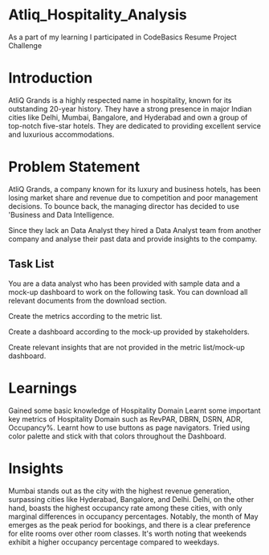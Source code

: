 # Atliq_Hospitality_Analysis
As a part of my learning I participated in CodeBasics Resume Project Challenge


# Introduction
AtliQ Grands is a highly respected name in hospitality, known for its outstanding 20-year history. They have a strong presence in major Indian cities like Delhi, Mumbai, Bangalore, and Hyderabad and own a group of top-notch five-star hotels. They are dedicated to providing excellent service and luxurious accommodations.

# Problem Statement
AtliQ Grands, a company known for its luxury and business hotels, has been losing market share and revenue due to competition and poor management decisions. To bounce back, the managing director has decided to use 'Business and Data Intelligence.

Since they lack an Data Analyst they hired a Data Analyst team from another company and analyse their past data and provide insights to the compamy.

## Task List
You are a data analyst who has been provided with sample data and a mock-up dashboard to work on the following task. You can download all relevant documents from the download section.

Create the metrics according to the metric list.

Create a dashboard according to the mock-up provided by stakeholders.

Create relevant insights that are not provided in the metric list/mock-up dashboard.

# Learnings
Gained some basic knowledge of Hospitality Domain
Learnt some important key metrics of Hospitality Domain such as RevPAR, DBRN, DSRN, ADR, Occupancy%.
Learnt how to use buttons as page navigators.
Tried using color palette and stick with that colors throughout the Dashboard.

# Insights
Mumbai stands out as the city with the highest revenue generation, surpassing cities like Hyderabad, Bangalore, and Delhi.
Delhi, on the other hand, boasts the highest occupancy rate among these cities, with only marginal differences in occupancy percentages.
Notably, the month of May emerges as the peak period for bookings, and there is a clear preference for elite rooms over other room classes.
It's worth noting that weekends exhibit a higher occupancy percentage compared to weekdays.
